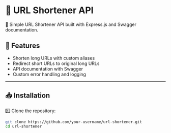 # 📎 URL Shortener API

🚀 Simple URL Shortener API built with Express.js and Swagger documentation.

## 📌 Features
- Shorten long URLs with custom aliases
- Redirect short URLs to original long URLs
- API documentation with Swagger
- Custom error handling and logging

---

## 📥 Installation

1️⃣ Clone the repository:
```sh
git clone https://github.com/your-username/url-shortener.git
cd url-shortener
